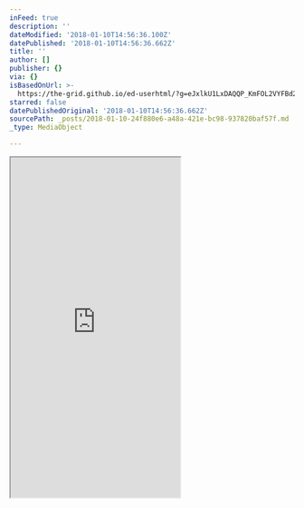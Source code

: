 ```yaml
---
inFeed: true
description: ''
dateModified: '2018-01-10T14:56:36.100Z'
datePublished: '2018-01-10T14:56:36.662Z'
title: ''
author: []
publisher: {}
via: {}
isBasedOnUrl: >-
  https://the-grid.github.io/ed-userhtml/?g=eJxlkU1LxDAQQP_KmFOL2VYFBd2NhwUFL548CCLLNJm2WdumO5kqi_jfzborol5CePOZlwWC7TBGo2Q7Uh24n8UWmaCaRMKgoGWqjWpFxnhVlr23LVJ3enZ-WXwXFDb0pYSSHvmWLxQ4FJz1wZFRjvGNeMW-aeUQwEnCLIw0GOGJ9qz1jmYtoSOOf3EdghDvqSA3JEatqg6HF3UNixLTES37Ua4hq6fBig9DlsM7vCLDJup11BsdtTMu2KmnQTQ03rgiNbrpaAeW2zunwVKClgmFDjwlyq_EuNw-YHOPPWnw7mBslQysvpQpDdWPKeorcr8dqTn4OjtqfGGx6zKnvcvzd1hHY-kbqf1jVD5PvEhTvPu6RbamOlb7ruuYWm1MI_-qnk6eU6QY0zqD3Kc_KPwQiWW524KynYwcPuAjT4oW5UHcJ0jksmk
starred: false
datePublishedOriginal: '2018-01-10T14:56:36.662Z'
sourcePath: _posts/2018-01-10-24f880e6-a48a-421e-bc98-937820baf57f.md
_type: MediaObject

---
```

<iframe src="https://the-grid.github.io/ed-userhtml/?g=eJxlkU1LxDAQQP_KmFOL2VYFBd2NhwUFL548CCLLNJm2WdumO5kqi_jfzborol5CePOZlwWC7TBGo2Q7Uh24n8UWmaCaRMKgoGWqjWpFxnhVlr23LVJ3enZ-WXwXFDb0pYSSHvmWLxQ4FJz1wZFRjvGNeMW-aeUQwEnCLIw0GOGJ9qz1jmYtoSOOf3EdghDvqSA3JEatqg6HF3UNixLTES37Ua4hq6fBig9DlsM7vCLDJup11BsdtTMu2KmnQTQ03rgiNbrpaAeW2zunwVKClgmFDjwlyq_EuNw-YHOPPWnw7mBslQysvpQpDdWPKeorcr8dqTn4OjtqfGGx6zKnvcvzd1hHY-kbqf1jVD5PvEhTvPu6RbamOlb7ruuYWm1MI_-qnk6eU6QY0zqD3Kc_KPwQiWW524KynYwcPuAjT4oW5UHcJ0jksmk" height="600" style=""></iframe>